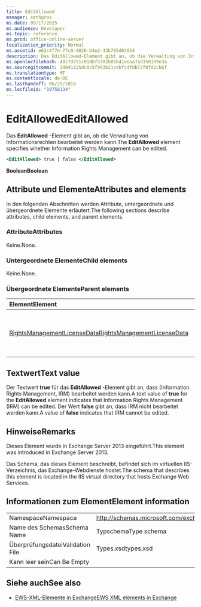 ```yaml
---
title: EditAllowed
manager: sethgros
ms.date: 09/17/2015
ms.audience: Developer
ms.topic: reference
ms.prod: office-online-server
localization_priority: Normal
ms.assetid: e63c4f7e-77c0-4826-b4e2-43b795d03914
description: Das EditAllowed-Element gibt an, ob die Verwaltung von Informationsrechten bearbeitet werden kann.
ms.openlocfilehash: 48c7d751c018bf5702b05b41eeaa7ad350189e3a
ms.sourcegitcommit: 34041125dc8c5f993b21cebfc4f8b72f0fd2cb6f
ms.translationtype: MT
ms.contentlocale: de-DE
ms.lasthandoff: 06/25/2018
ms.locfileid: "19758134"
---
```

# <a name="editallowed"></a><span data-ttu-id="1f231-103">EditAllowed</span><span class="sxs-lookup"><span data-stu-id="1f231-103">EditAllowed</span></span>

<span data-ttu-id="1f231-104">Das **EditAllowed** -Element gibt an, ob die Verwaltung von Informationsrechten bearbeitet werden kann.</span><span class="sxs-lookup"><span data-stu-id="1f231-104">The **EditAllowed** element specifies whether Information Rights Management can be edited.</span></span> 
  
```XML
<EditAllowed> true | false </EditAllowed>
```

 <span data-ttu-id="1f231-105">**Boolean**</span><span class="sxs-lookup"><span data-stu-id="1f231-105">**Boolean**</span></span>
## <a name="attributes-and-elements"></a><span data-ttu-id="1f231-106">Attribute und Elemente</span><span class="sxs-lookup"><span data-stu-id="1f231-106">Attributes and elements</span></span>

<span data-ttu-id="1f231-107">In den folgenden Abschnitten werden Attribute, untergeordnete und übergeordnete Elemente erläutert.</span><span class="sxs-lookup"><span data-stu-id="1f231-107">The following sections describe attributes, child elements, and parent elements.</span></span>
  
### <a name="attributes"></a><span data-ttu-id="1f231-108">Attribute</span><span class="sxs-lookup"><span data-stu-id="1f231-108">Attributes</span></span>

<span data-ttu-id="1f231-109">Keine.</span><span class="sxs-lookup"><span data-stu-id="1f231-109">None.</span></span>
  
### <a name="child-elements"></a><span data-ttu-id="1f231-110">Untergeordnete Elemente</span><span class="sxs-lookup"><span data-stu-id="1f231-110">Child elements</span></span>

<span data-ttu-id="1f231-111">Keine.</span><span class="sxs-lookup"><span data-stu-id="1f231-111">None.</span></span>
  
### <a name="parent-elements"></a><span data-ttu-id="1f231-112">Übergeordnete Elemente</span><span class="sxs-lookup"><span data-stu-id="1f231-112">Parent elements</span></span>

|<span data-ttu-id="1f231-113">**Element**</span><span class="sxs-lookup"><span data-stu-id="1f231-113">**Element**</span></span>|<span data-ttu-id="1f231-114">**Beschreibung**</span><span class="sxs-lookup"><span data-stu-id="1f231-114">**Description**</span></span>|
|:-----|:-----|
|[<span data-ttu-id="1f231-115">RightsManagementLicenseData</span><span class="sxs-lookup"><span data-stu-id="1f231-115">RightsManagementLicenseData</span></span>](rightsmanagementlicensedata.md) <br/> |<span data-ttu-id="1f231-116">Gibt Informationen zu den Rights Management-Lizenz.</span><span class="sxs-lookup"><span data-stu-id="1f231-116">Specifies information about the rights management license.</span></span>  <br/> |
   
## <a name="text-value"></a><span data-ttu-id="1f231-117">Textwert</span><span class="sxs-lookup"><span data-stu-id="1f231-117">Text value</span></span>

<span data-ttu-id="1f231-118">Der Textwert **true** für das **EditAllowed** -Element gibt an, dass (Information Rights Management, IRM) bearbeitet werden kann.</span><span class="sxs-lookup"><span data-stu-id="1f231-118">A text value of **true** for the **EditAllowed** element indicates that Information Rights Management (IRM) can be edited.</span></span> <span data-ttu-id="1f231-119">Der Wert **false** gibt an, dass IRM nicht bearbeitet werden kann.</span><span class="sxs-lookup"><span data-stu-id="1f231-119">A value of **false** indicates that IRM cannot be edited.</span></span> 
  
## <a name="remarks"></a><span data-ttu-id="1f231-120">Hinweise</span><span class="sxs-lookup"><span data-stu-id="1f231-120">Remarks</span></span>

<span data-ttu-id="1f231-121">Dieses Element wurde in Exchange Server 2013 eingeführt.</span><span class="sxs-lookup"><span data-stu-id="1f231-121">This element was introduced in Exchange Server 2013.</span></span>
  
<span data-ttu-id="1f231-122">Das Schema, das dieses Element beschreibt, befindet sich im virtuellen IIS-Verzeichnis, das Exchange-Webdienste hostet.</span><span class="sxs-lookup"><span data-stu-id="1f231-122">The schema that describes this element is located in the IIS virtual directory that hosts Exchange Web Services.</span></span>
  
## <a name="element-information"></a><span data-ttu-id="1f231-123">Informationen zum Element</span><span class="sxs-lookup"><span data-stu-id="1f231-123">Element information</span></span>

|||
|:-----|:-----|
|<span data-ttu-id="1f231-124">Namespace</span><span class="sxs-lookup"><span data-stu-id="1f231-124">Namespace</span></span>  <br/> |http://schemas.microsoft.com/exchange/services/2006/types  <br/> |
|<span data-ttu-id="1f231-125">Name des Schemas</span><span class="sxs-lookup"><span data-stu-id="1f231-125">Schema Name</span></span>  <br/> |<span data-ttu-id="1f231-126">Typschema</span><span class="sxs-lookup"><span data-stu-id="1f231-126">Type schema</span></span>  <br/> |
|<span data-ttu-id="1f231-127">Überprüfungsdatei</span><span class="sxs-lookup"><span data-stu-id="1f231-127">Validation File</span></span>  <br/> |<span data-ttu-id="1f231-128">Types.xsd</span><span class="sxs-lookup"><span data-stu-id="1f231-128">types.xsd</span></span>  <br/> |
|<span data-ttu-id="1f231-129">Kann leer sein</span><span class="sxs-lookup"><span data-stu-id="1f231-129">Can Be Empty</span></span>  <br/> ||
   
## <a name="see-also"></a><span data-ttu-id="1f231-130">Siehe auch</span><span class="sxs-lookup"><span data-stu-id="1f231-130">See also</span></span>



- [<span data-ttu-id="1f231-131">EWS-XML-Elemente in Exchange</span><span class="sxs-lookup"><span data-stu-id="1f231-131">EWS XML elements in Exchange</span></span>](ews-xml-elements-in-exchange.md)

